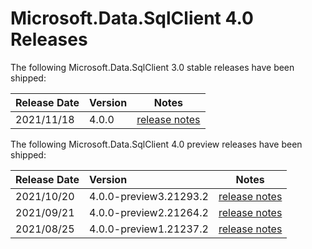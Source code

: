 # Microsoft.Data.SqlClient 4.0 Releases

The following Microsoft.Data.SqlClient 3.0 stable releases have been shipped:

| Release Date | Version | Notes |
| :-- | :-- | :--: |
| 2021/11/18 | 4.0.0 | [release notes](4.0.0.md) |

The following Microsoft.Data.SqlClient 4.0 preview releases have been shipped:

| Release Date | Version | Notes |
| :-- | :-- | :--: |
| 2021/10/20 | 4.0.0-preview3.21293.2 | [release notes](4.0.0-preview3.md) |
| 2021/09/21 | 4.0.0-preview2.21264.2 | [release notes](4.0.0-preview2.md) |
| 2021/08/25 | 4.0.0-preview1.21237.2 | [release notes](4.0.0-preview1.md) |
